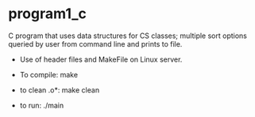 # program1_c
C program that uses data structures for CS classes; 
multiple sort options queried by user from command line and prints to file. 
- Use of header files and MakeFile on Linux server. 

- To compile: make
- to clean .o*: make clean
- to run: ./main
